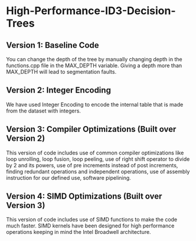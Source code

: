 # High-Performance-ID3-Decision-Trees
## Version 1: Baseline Code
You can change the depth of the tree by manually changing depth in the functions.cpp file in the MAX_DEPTH variable. Giving a depth more than MAX_DEPTH will lead to segmentation faults.

## Version 2: Integer Encoding
We have used Integer Encoding to encode the internal table that is made from the dataset with integers.

## Version 3: Compiler Optimizations (Built over Version 2)
This version of code includes use of common compiler optimizations like loop unrolling, loop fusion, loop peeling, use of right shift operator to divide by 2 and its powers, use of pre increments instead of post increments, finding redundant operations and independent operations, use of assembly instruction for our defined use, software pipelining.

## Version 4: SIMD Optimizations (Built over Version 3)
This version of code includes use of SIMD functions to make the code much faster. SIMD kernels have been designed for high performance operations keeping in mind the Intel Broadwell architecture. 
